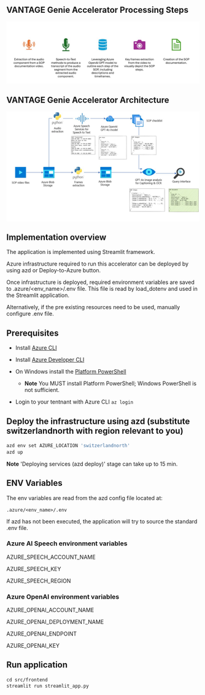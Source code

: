 <h2>
VANTAGE Genie Accelerator Processing Steps
</h2>
<div style="display: flex; justify-content: center; align-items: center;">
    <img src="./images/sop_steps.jpg"/>
</div>

<h2>
VANTAGE Genie Accelerator Architecture
</h2>
<div style="display: flex; justify-content: center; align-items: center;">
    <img src="./images/sop_architecture.jpg"/>
</div>

<h2>
Implementation overview
</h2>

The application is implemented using Streamlit framework.

Azure infrastructure required to run this accelerator can be deployed by using azd or Deploy-to-Azure button.

Once infrastructure is deployed, required environment variables are saved to .azure/<env_name>/.env file.  This file is read by load_dotenv and used in the Streamlit application.

Alternatively, if the pre existing resources need to be used, manually configure .env file.

<h2>
Prerequisites
</h2>

- Install [Azure CLI](https://learn.microsoft.com/en-us/cli/azure/install-azure-cli)

- Install [Azure Developer CLI](https://learn.microsoft.com/en-us/azure/developer/azure-developer-cli/install-azd)

- On Windows install the [Platform PowerShell](https://learn.microsoft.com/en-us/powershell/scripting/install/installing-powershell-on-windows?view=powershell-7.4)

    - **Note** You MUST install Platform PowerShell; Windows PowerShell is not sufficient.
    
- Login to your tentnant with Azure CLI `az login`

<h2>
Deploy the infrastructure using azd (substitute switzerlandnorth with region relevant to you)
</h2>

```sh
azd env set AZURE_LOCATION 'switzerlandnorth'
azd up
```

**Note** 'Deploying services (azd deploy)' stage can take up to 15 min.

<h2>
ENV Variables
</h2>

The env variables are read from the azd config file located at:

```
.azure/<env_name>/.env
```

If azd has not been executed, the application will try to source the standard .env file.

<h3>
Azure AI Speech environment variables
</h3>

AZURE_SPEECH_ACCOUNT_NAME

AZURE_SPEECH_KEY

AZURE_SPEECH_REGION

<h3>
Azure OpenAI environment variables
</h3>

AZURE_OPENAI_ACCOUNT_NAME

AZURE_OPENAI_DEPLOYMENT_NAME

AZURE_OPENAI_ENDPOINT

AZURE_OPENAI_KEY

<h2>
Run application
</h2>

```
cd src/frontend
streamlit run streamlit_app.py
```
